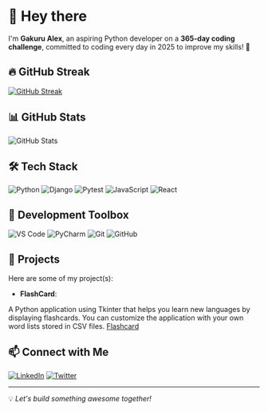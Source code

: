 # 👋 Hey there

I'm **Gakuru Alex**, an aspiring Python developer on a **365-day coding challenge**, committed to coding every day in 2025 to improve my skills! 🚀

## 🔥 GitHub Streak

[![GitHub Streak](https://github-readme-streak-stats-tawny-six.vercel.app?user=GakuruAlex&theme=dark)](https://git.io/streak-stats)

## 📊 GitHub Stats

![GitHub Stats](https://github-readme-stats.vercel.app/api?username=GakuruAlex&show_icons=true&theme=dark)

## 🛠️ Tech Stack

![Python](https://img.shields.io/badge/Python-3776AB?style=for-the-badge&logo=python&logoColor=white)
![Django](https://img.shields.io/badge/Django-092E20?style=for-the-badge&logo=django&logoColor=white)
![Pytest](https://img.shields.io/badge/Pytest-0A9EDC?style=for-the-badge&logo=pytest&logoColor=white)
![JavaScript](https://img.shields.io/badge/JavaScript-F7DF1E?style=for-the-badge&logo=javascript&logoColor=black)
![React](https://img.shields.io/badge/React-61DAFB?style=for-the-badge&logo=react&logoColor=black)

## 🧰 Development Toolbox

![VS Code](https://img.shields.io/badge/Visual_Studio_Code-0078D7?style=for-the-badge&logo=visual-studio-code&logoColor=white)
![PyCharm](https://img.shields.io/badge/PyCharm-000000?style=for-the-badge&logo=pycharm&logoColor=white)
![Git](https://img.shields.io/badge/Git-F05032?style=for-the-badge&logo=git&logoColor=white)
![GitHub](https://img.shields.io/badge/GitHub-181717?style=for-the-badge&logo=github&logoColor=white)

## 🚀 Projects

Here are some of my project(s):

- **FlashCard**:

A Python application using Tkinter that helps you learn new languages by displaying flashcards.  You can customize the application with your own word lists stored in CSV files. [Flashcard](https://github.com/GakuruAlex/FlashCardApp)

## 📫 Connect with Me

[![LinkedIn](https://img.shields.io/badge/LinkedIn-0A66C2?style=for-the-badge&logo=linkedin&logoColor=white)](https://www.linkedin.com/in/alex-gakuru-792735229/)
[![Twitter](https://img.shields.io/badge/Twitter-1DA1F2?style=for-the-badge&logo=twitter&logoColor=white)](https://x.com/G8l3x)

---
💡 _Let's build something awesome together!_
